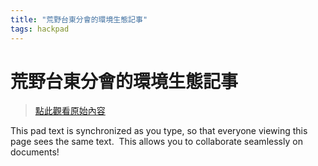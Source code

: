 ```yaml
---
title: "荒野台東分會的環境生態記事"
tags: hackpad
---
```


# 荒野台東分會的環境生態記事

> [點此觀看原始內容](https://g0v.hackpad.tw/lnHw11tsAL0)


This pad text is synchronized as you type, so that everyone viewing this page sees the same text.  This allows you to collaborate seamlessly on documents!


